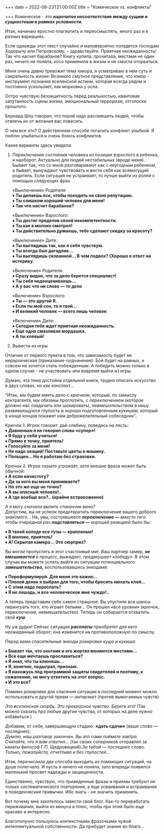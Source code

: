 +++
date = 2022-06-23T21:00:00Z
title = "Комическое vs. конфликты"

+++
Комическое _- это_ **нарочитое несоответствие между _сущим_ и _сущностным в рамках условности._**

Итак, начинаю яростно плагиатить и переосмыслять, много раз и в разных вариациях. 

Если однажды этот текст случайно и маловероятно попадется господам Ходорычу или Петровскому, - здравствуйте. Приятная неожиданность! Так что насчет барабанов? Книгу купила, прочитала, местами не один раз, ничего не поняла, косо применила в жизни и не смогла оторваться.

Меня очень давно тревожит тема юмора, я усматриваю в нем суть и сакральность жизни. Возникло смутное представление, что юмор - инструмент познания вселенской истины, которая всегда рядом и постоянно ускользает, как морковка у осла.

Остро чувствую беззащитность перед реальностью, квантовая запутанность сцены жизни, эмоциональный терроризм, отголоски прошлого. 

Бернард Шоу говорил, что порой надо рассмешить людей, чтобы отвлечь их от желания вас повесить.

О чем все это? О действенном способе погасить конфликт улыбкой. Я люблю улыбаться и очень боюсь конфликтов.

Какие варианты  здесь увидела:

1. Переключение состояния человека из позиции взрослого в ребенка, и наоборот. Актуально для людей нестабильных (вроде меня). Бывает так, что со мной разговаривают как с неугодным ребенком, а бывает, вынуждают чувствовать и вести себя как всемогущий родитель. Если ситуация не устраивает, то лучше выйти из ролей с помощью следующих фраз.

   «Выключение» Родителя:  
   **♦ Ты делаешь все, чтобы походить на свою репутацию.**  
   **♦ Ты слишком хороший человек для меня!**  
   **♦ Так что насчет барабанов?**

   «Выключение» Взрослого:  
   **♦ Ты достиг пределов своей некомпетентности.**  
   **♦ Ты как в молоко смотрел!**  
   **♦ Ты действительно думаешь, тебе сделают скидку за красоту?**

   «Выключение» Дитя:  
   **♦ Ты выглядишь так, как я себя чувствую.**  
   **♦ Ты всегда был догадлив...**  
   **♦ Ты выглядишь скованной... В чем подвох? (Хорошо в ответ на истерику.**

   «Включение» Родителя:  
   **♦ Сразу видно, что за дело берется специалист!**  
   **♦ Ты себя недооцениваешь...**  
   **♦ А у вас что ни слово — то дело**

   «Включение» Взрослого:  
   **♦ Ты — это другой Я.**  
   **♦ Если ты мой сон, то я твой…**  
   **♦ И великий человек — всего лишь человек**

   «Включение» Дитя:  
   **♦ Сегодня тебя ждет приятная неожиданность.**  
   **♦ Еще одна смазливая мордашка.**  
   **♦ А ты клевый!**
2. Вывести из игры

Отличие от первого пункта в том, что зависимость будет не иерархическая (приказание-подчинение). Бой будет на равных, и совсем не хочется стать побежденным. А победить можно только в одном случае - не участвовать или вовремя выйти из игры.

Думаю, эта тема достойна отдельной книги, трудно описать искусство в двух словах, но как конспект...

"Итак, мы будем иметь дело с _крючком_, который, по замыслу контрагента, мы обязаны проглотить, с _переключением_ (которое должно нас озадачить или шокировать), _невмешательством_ в нашу развивающуюся глупость и хорошо подготовленным _кукишем_, который в конце концов покажет нам доброжелательный собеседник".

Крючок 1. Игрок говорит: дай слабину, поведись на лесть:  
**♦ Давненько я не говорил слова «супер»!**  
**♦ Я буду у себя учиться!**  
**♦ Прямо в точку, приятель!**  
**♦ Голосуйте за меня!**  
**♦ Не надо оваций! Поставьте цветы в машину.**  
**♦ Польщен... Но я работаю без страховки.**

Крючок 2. Игрок скрыто угрожает, хотя внешне фраза может быть обычной:  
**♦ А если начистоту?**  
**♦ Да за кого вы меня принимаете?**  
**♦ Но это же еще не точно?**  
**♦ А вы опасный человек!..**  
**♦ А где вообще все?.. (крайне встревоженно)**

_А я могу сначала выпить стаканчик вина?_  
Допустим, вы не успели предотвратить переключение вашего доброго знакомого... На, увы, состоявшееся **_переключение —_** _вместо того чтобы очередной раз **подставляться —**_ хорошей реакцией было бы:

**♦ В твоей колоде все тузы — крапленые!**  
**♦ В молоко, приятель!**  
**♦ А! Скрытая камера... Это сюрприз?**

Вы могли пропустить и этот счастливый миг. Ваш партнер замер, **_не вмешивается_** _в процесс, выжидает, предвкушает «победу»._ В этом случае вы можете успеть выйти из ситуации потенциального **_замешательства_,** воспользовавшись энкодами:

**♦ Переформулируй. Для меня это важно...**  
**♦ Плохой денек я выбрал для того, чтобы бросить нюхать клей...**  
**♦ С этим надо переспать?**  
**♦ Я не лошадь, и все человеческое мне чуждо!..**

А теперь представим себе самое страшное. Вы упустили все шансы переиграть того, кто играет белыми... Он прошел «все уровни» (крючок, переключение, невмешательство). Теперь он собирается отхватить свой **_куш_**.

Ну уж дудки! Сейчас ситуация **_расплаты_** приобретет для него неожиданный оборот; она изменится на противоположную по смыслу.

Перед вами спасительные энкоды _рокировки куша и кукиша_:

**♦ Бывает так, что охотник и его жертва меняются местами...**  
**♦ Все еще мечтаешь прославиться?**  
**♦ Я знал, что ты клюнешь...**  
**♦ Я, конечно, подыграл, признаю.**  
**♦ Я нахожусь под программой защиты свидетелей и поэтому, к сожалению, не могу ответить на этот вопрос.**  
**♦ И это все?**

Помимо _рокировки_ для спасения ситуации в последний момент можно использовать и другой прием — _антирэкет_ (против вымогаемых чувств)

  
_Это вселенская скорбь. Это прекрасное чувство. Береги его!_ (Так можно сказать про любые другие чувства, от которых на деле нужно избавиться.)

Добавим, от себя, завершающую стадию: **«дать сдачи»** (ваше слово — последнее):  
_Думаю, наш разговор закончен. Вы это сами поймете завтра._  
_Считайте, что я вам ответил_… (так своих соперников отправлял за канаты философ Г.П. Щедровицкий)._За тобой — последнее слово. Только, пожалуйста, отчетливо и без глупостей..._

Итак, перечислила два способа выходить из ломающих ситуаций, на душе полегчало. И пусть я ничего не поняла, зато впереди появился маленький просвет надежды и защищенности.

Единственно, чувствую, что приведенные фразы и приемы требуют не только систематического повторения, а еще усваивания и встраивания в поведенческие привычки. Ибо знать - не значить применять.

Вот почему мне захотелось завести свой блог. Как-то переработать переживания, выйти из минуса в плюс, чтобы при этом было еще красиво и интересно.

Благополучно пользуюсь контекстными фразочками чужой интеллектуальной собственности. Да пребудет знание во благо...
